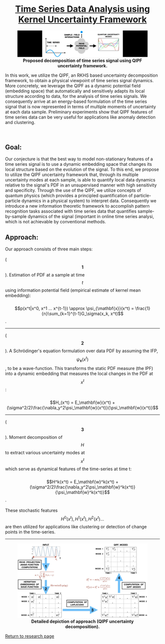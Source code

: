 <style TYPE="text/css">
code.has-jax {font: inherit; font-size: 100%; background: inherit; border: inherit;}
</style>
<script type="text/x-mathjax-config">
MathJax.Hub.Config({
    tex2jax: {
        inlineMath: [['$','$'], ['\\(','\\)']],
        skipTags: ['script', 'noscript', 'style', 'textarea', 'pre'] // removed 'code' entry
    }
});
MathJax.Hub.Queue(function() {
    var all = MathJax.Hub.getAllJax(), i;
    for(i = 0; i < all.length; i += 1) {
        all[i].SourceElement().parentNode.className += ' has-jax';
    }
});
</script>
<script type="text/javascript" src="https://cdnjs.cloudflare.com/ajax/libs/mathjax/2.7.4/MathJax.js?config=TeX-AMS_HTML-full"></script>
  
<center> <h1> <ins>Time Series Data Analysis using Kernel Uncertainty Framework</ins> </h1> </center>
    
<figure>
<img style="float: center" src="/frmm.jpg">
<figcaption align = "center"><b>Proposed decomposition of time series signal using QIPF uncertainty framework.</b></figcaption>
</figure>
 
In this work, we utilize the QIPF, an RKHS based uncertainty decomposition framework, to obtain a physical viewpoint of time series signal dynamics. More concretely, we leverage the QIPF as a dynamic potential field (embedding space) that automatically and sensitively adapts its local structure according to data, for the analysis of time series signals. We consequently arrive at an energy-based formulation of the time series signal that is now represented in terms of multiple moments of uncertainty at each data sample. Preliminary experiments show that QIPF features of time series data can be very useful for applications like anomaly detection and clustering.

<br />
<!-- <br /> -->
<!-- <br /> -->
<!-- <br /> -->

## Goal:
Our conjecture is that the best way to model non-stationary features of a time series signal is to use a dynamic embedding space that changes its local structure based on the evolution of the signal. To this end, we propose to utilize the QIPF uncertainty framework that, through its multiple uncertainty modes at each sample, is able to quantify local data dynamics relative to the signal's PDF in an unsupervised manner with high sensitivity and specificity. Through the use of the QIPF, we utilize concepts of quantum physics (which provides a principled quantification of particle-particle dynamics in a physical system) to interpret data. Consequently we introduce a new information theoretic framework to accomplish pattern recognition tasks associated with time series data that quantifies sample-by-sample dynamics of the signal (important in online time series analysi, which is not achievable by conventional methods.
<br />
<!-- <br />
The problem is further made challenging by covariate shift of the test-set so that underlying distribution of input test data changes from $p(x|\lambda)$ during training to $p(x^*|\gamma)$ during testing (where $\lambda$ and $\gamma$ are parameters of the underlying distributions), while the target conditional distribution remains the same, i.e. $$p(y|x) = p(y^*|x^*)$$. -->
## Approach:
Our approach consists of three main steps:
 <br />
 <br />
($$\mathbf{1}$$). Estimation of PDF at a sample at time $$t$$ using information potential field (empirical estimate of kernel mean embedding): 
 <br />
 <br />
 $$p(x^t|x^0, x^1 ... x^{t-1}) \approx \psi_{\mathbf{x}}(x^t) = \frac{1}{n}\sum_{k=1}^{t-1}G_\sigma(x_k, x^t)$$.
    
---
    
($$\mathbf{2}$$). A Schrödinger's equation formulation over data PDF by assuming the IFP, $$\psi_{\mathbf{x}}(x^t)$$, to be a wave-function. This transforms the static PDF measure (the IPF) into a dynamic embedding that measures the local changes in the PDF at $$x^t$$: 
<br />
<br />
$$H_(x^t) = E_\mathbf{w}(x^t) + (\sigma^2/2)\frac{\nabla_y^2\psi_\mathbf{w}(x^t)}{\psi_\mathbf{w}(x^t)}$$ 
    
---
    
($$\mathbf{3}$$). Moment decomposition of $$H$$ to extract various uncertainty modes at $$x^t$$ which serve as dynamical features of the time-series at time t:
<br />
<br />
$$H^k(x^t) = E_\mathbf{w}^k(x^t) + (\sigma^2/2)\frac{\nabla_y^2\psi_\mathbf{w}^k(x^t)}{\psi_\mathbf{w}^k(x^t)}$$.
<br />
<br />
These stochastic features $$H^0(x^t), H^1(x^t), H^2(x^t) ...$$ are then utilized for applications like clustering or detection of change points in the time-series.

---
    
<figure>
<img style="float: center" src="/qspd7.jpg">
<figcaption align = "center"><b>Detailed depiction of approach (QIPF uncertainty decomposition).</b></figcaption>
</figure>

[Return to research page](https://singhrish.com/research/)
